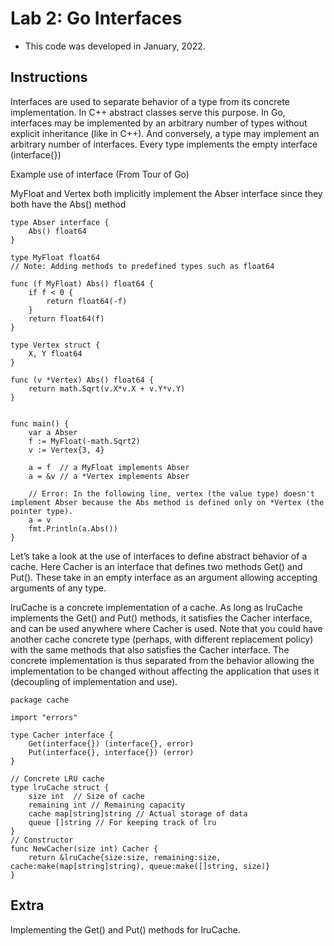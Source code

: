 # Lab 2: Go Interfaces

- This code was developed in January, 2022.

## Instructions

Interfaces are used to separate behavior of a type from its concrete implementation. In C++ abstract classes serve this purpose. In Go, interfaces may be implemented by an arbitrary number of types without explicit inheritance (like in C++). And conversely, a type may implement an arbitrary number of interfaces. 
Every type implements the empty interface (interface{})

Example use of interface (From Tour of Go)

MyFloat and Vertex both implicitly implement the Abser interface since they both have the Abs() method
```
type Abser interface {
	Abs() float64
}

type MyFloat float64
// Note: Adding methods to predefined types such as float64

func (f MyFloat) Abs() float64 {
	if f < 0 {
		return float64(-f)
	}
	return float64(f)
}

type Vertex struct {
	X, Y float64
}

func (v *Vertex) Abs() float64 {
	return math.Sqrt(v.X*v.X + v.Y*v.Y)
}


func main() {
	var a Abser
	f := MyFloat(-math.Sqrt2)
	v := Vertex{3, 4}

	a = f  // a MyFloat implements Abser
	a = &v // a *Vertex implements Abser

	// Error: In the following line, vertex (the value type) doesn't implement Abser because the Abs method is defined only on *Vertex (the pointer type).
	a = v
	fmt.Println(a.Abs())
}
```

Let’s take a look at the use of interfaces to define abstract behavior of a cache. Here Cacher is an interface that defines two methods Get() and Put(). These take in an empty interface as an argument allowing accepting arguments of any type.

lruCache is a concrete implementation of a cache. As long as lruCache implements the Get() and Put() methods, it satisfies the Cacher interface, and can be used anywhere where Cacher is used. Note that you could have another cache concrete type (perhaps, with different replacement policy) with the same methods that also satisfies the Cacher interface. The concrete implementation is thus separated from the behavior allowing the implementation to be changed without affecting the application that uses it (decoupling of implementation and use). 
```
package cache

import "errors"

type Cacher interface {
    Get(interface{}) (interface{}, error)
    Put(interface{}, interface{}) (error)
}

// Concrete LRU cache
type lruCache struct {
    size int  // Size of cache
    remaining int // Remaining capacity
    cache map[string]string // Actual storage of data
    queue []string // For keeping track of lru
}
// Constructor 
func NewCacher(size int) Cacher {
    return &lruCache{size:size, remaining:size, cache:make(map[string]string), queue:make([]string, size)}
}
```

## Extra
Implementing the Get() and Put() methods for lruCache.
